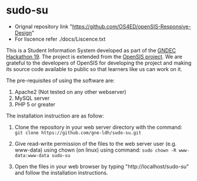 # sudo-su

* Orignal repository link "https://github.com/OS4ED/openSIS-Responsive-Design"
* For liscence refer ./docs/Liscence.txt

This is a Student Information System developed as part of the [GNDEC Hackathon 19](https://docs.google.com/document/d/e/2PACX-1vQEq-pOaY6tpcgOrz-_Okw_L8bIZoDvq8Fr1WW6xD6ExY_aUJm9INa-If0mb2sM8ql7YbLsmGSK6IyU/pub).
The project is extended from the [OpenSIS project](https://github.com/OS4ED/openSIS-Responsive-Design). We are grateful to the developers of OpenSIS for developing the project and making its source code available to public so that learners like us can work on it.

The pre-requisites of using the software are:

1. Apache2 (Not tested on any other webserver)
2. MySQL server
3. PHP 5 or greater

The installation instruction are as follow:

1. Clone the repository in your web server directory with the command:
`git clone https://github.com/gne-ldh/sudo-su.git`

1. Give read-write permission of the files to the web server user (e.g. www-data) using chown (on linux) using command:
`sudo chown -R www-data:www-data sudo-su`

1. Open the files in your web browser by typing "http://localhost/sudo-su" and follow the installation instructions.
